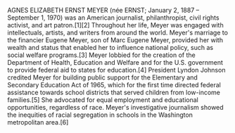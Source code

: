 AGNES ELIZABETH ERNST MEYER (née ERNST; January 2, 1887 – September 1, 1970) was an American journalist, philanthropist, civil rights activist, and art patron.[1][2] Throughout her life, Meyer was engaged with intellectuals, artists, and writers from around the world. Meyer's marriage to the financier Eugene Meyer, son of Marc Eugene Meyer, provided her with wealth and status that enabled her to influence national policy, such as social welfare programs.[3] Meyer lobbied for the creation of the Department of Health, Education and Welfare and for the U.S. government to provide federal aid to states for education.[4] President Lyndon Johnson credited Meyer for building public support for the Elementary and Secondary Education Act of 1965, which for the first time directed federal assistance towards school districts that served children from low-income families.[5] She advocated for equal employment and educational opportunities, regardless of race. Meyer's investigative journalism showed the inequities of racial segregation in schools in the Washington metropolitan area.[6]
